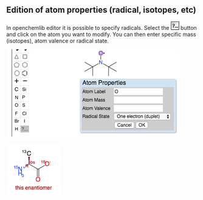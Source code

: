 ## Edition of atom properties (radical, isotopes, etc)

In openchemlib editor it is possible to specify radicals. Select the ![](otherAtomTool.gif) button and click on the atom you want to modify. You can then enter specific mass (isotopes), atom valence or radical state.

![radical.png](radical.png)

![isotopes.png](isotopes.png)